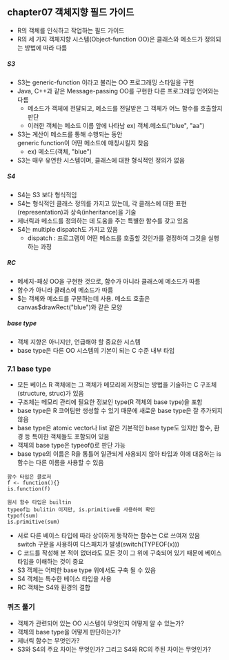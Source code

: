 ## chapter07 객체지향 필드 가이드
* R의 객체를 인식하고 작업하는 필드 가이드
* R의 세 가지 객체지향 시스템(Object-function OO)은 클래스와 메소드가 정의되는 방법에 따라 다름

##### S3
  * S3는 generic-function 이라고 불리는 OO 프로그래밍 스타일을 구현
  * Java, C++과 같은 Message-passing OO를 구현한 다른 프로그래밍 언어와는 다름
    * 메소드가 객체에 전달되고, 메소드를 전달받은 그 객체가 어느 함수를 호출할지 판단
    * 이러한 객체는 메소드 이름 앞에 나타남 ex) 객체.메소드("blue", "aa")
  * S3는 계산이 메소드를 통해 수행되는 동안  
  generic function이 어떤 메소드에 매칭시킬지 찾음
    * ex) 메소드(객체, "blue")
  * S3는 매우 유연한 시스템이며, 클래스에 대한 형식적인 정의가 없음

##### S4
* S4는 S3 보다 형식적임
* S4는 형식적인 클래스 정의를 가지고 있는데, 각 클래스에 대한 표현(representation)과 상속(inheritance)을 기술
* 제너릭과 메소드를 정의하는 데 도움을 주는 특별한 함수를 갖고 있음
* S4는 multiple dispatch도 가지고 있음
  * dispatch : 프로그램이 어떤 메소드를 호출할 것인가를 결정하여 그것을 실행하는 과정

##### RC
* 메세지-패싱 OO을 구현한 것으로, 함수가 아니라 클래스에 메소드가 따름
* 함수가 아니라 클래스에 메소드가 따름
* &#36;는 객체와 메소드를 구분하는데 사용. 메소드 호출은 canvas$drawRect("blue")와 같은 모양

##### base type
* 객체 지향은 아니지만, 언급해야 할 중요한 시스템
* base type은 다른 OO 시스템의 기본이 되는 C 수준 내부 타입


### 7.1 base type
* 모든 베이스 R 객체에는 그 객체가 메모리에 저장되는 방법을 기술하는 C 구조체(structure, struc)가 있음
* 구조체는 메모리 관리에 필요한 정보인 type(R 객체의 base type)을 포함
* base type은 R 코어팀만 생성할 수 있기 때문에 새로운 base type은 잘 추가되지 않음
* base type은 atomic vector나 list 같은 기본적인 base type도 있지만 함수, 환경 등 특이한 객체들도 포함되어 있음
* 객체의 base type은 typeof()로 판단 가능
* base type의 이름은 R을 통틀어 일관되게 사용되지 않아 타입과 이에 대응하는 is 함수는 다른 이름을 사용할 수 있음
~~~
함수 타입은 클로저
f <- function(){}
is.function(f)

원시 함수 타입은 builtin
typeof는 bulitin 이지만, is.primitive를 사용하여 확인
typof(sum)
is.primitive(sum)
~~~
* 서로 다른 베이스 타입에 따라 상이하게 동작하는 함수는 C로 쓰여져 있음  
switch 구문을 사용하여 디스패치가 발생(switch(TYPEOF(x)))
* C 코드를 작성해 본 적이 없더라도 모든 것이 그 위에 구축되어 있기 때문에 베이스 타입을 이해하는 것이 중요
* S3 객체는 어떠한 base type 위에서도 구축 될 수 있음
* S4 객체는 특수한 베이스 타입을 사용
* RC 객체는 S4와 환경의 결합





### 퀴즈 풀기
* 객체가 관련되어 있는 OO 시스템이 무엇인지 어떻게 알 수 있는가?
* 객체의 base type을 어떻게 판단하는가?
* 제너릭 함수는 무엇인가?
* S3와 S4의 주요 차이는 무엇인가? 그리고 S4와 RC의 주된 차이는 무엇인가?
